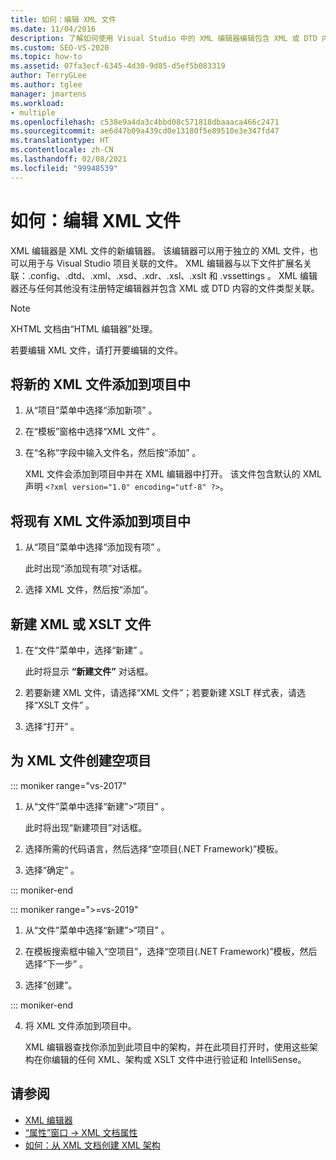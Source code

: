 ```yaml
---
title: 如何：编辑 XML 文件
ms.date: 11/04/2016
description: 了解如何使用 Visual Studio 中的 XML 编辑器编辑包含 XML 或 DTD 内容的文件。
ms.custom: SEO-VS-2020
ms.topic: how-to
ms.assetid: 07fa3ecf-6345-4d30-9d85-d5ef5b083319
author: TerryGLee
ms.author: tglee
manager: jmartens
ms.workload:
- multiple
ms.openlocfilehash: c538e9a4da3c4bbd08c571818dbaaaca466c2471
ms.sourcegitcommit: ae6d47b09a439cd0e13180f5e89510e3e347fd47
ms.translationtype: HT
ms.contentlocale: zh-CN
ms.lasthandoff: 02/08/2021
ms.locfileid: "99948539"
---
```

# <a name="how-to-edit-xml-files"></a>如何：编辑 XML 文件

XML 编辑器是 XML 文件的新编辑器。 该编辑器可以用于独立的 XML 文件，也可以用于与 Visual Studio 项目关联的文件。 XML 编辑器与以下文件扩展名关联：.config、.dtd、.xml、.xsd、.xdr、.xsl、.xslt 和 .vssettings       。 XML 编辑器还与任何其他没有注册特定编辑器并包含 XML 或 DTD 内容的文件类型关联。

> [!NOTE]
> XHTML 文档由“HTML 编辑器”处理。

若要编辑 XML 文件，请打开要编辑的文件。

## <a name="add-a-new-xml-file-to-a-project"></a>将新的 XML 文件添加到项目中

1. 从“项目”菜单中选择“添加新项” 。

2. 在“模板”窗格中选择“XML 文件” 。

3. 在“名称”字段中输入文件名，然后按“添加” 。

   XML 文件会添加到项目中并在 XML 编辑器中打开。 该文件包含默认的 XML 声明 `<?xml version="1.0" encoding="utf-8" ?>`。

## <a name="add-an-existing-xml-file-to-a-project"></a>将现有 XML 文件添加到项目中

1. 从“项目”菜单中选择“添加现有项” 。

   此时出现“添加现有项”对话框。

2. 选择 XML 文件，然后按“添加”。

## <a name="create-a-new-xml-or-xslt-file"></a>新建 XML 或 XSLT 文件

1. 在“文件”菜单中，选择“新建” 。

   此时将显示 **“新建文件”** 对话框。

2. 若要新建 XML 文件，请选择“XML 文件”；若要新建 XSLT 样式表，请选择“XSLT 文件” 。

3. 选择“打开”  。

## <a name="create-an-empty-project-for-xml-files"></a>为 XML 文件创建空项目

::: moniker range="vs-2017"

1. 从“文件”菜单中选择“新建”>“项目”  。

   此时将出现“新建项目”对话框。

2. 选择所需的代码语言，然后选择“空项目(.NET Framework)”模板。

3. 选择“确定” 。

::: moniker-end

::: moniker range=">=vs-2019"

1. 从“文件”菜单中选择“新建”>“项目”  。

2. 在模板搜索框中输入“空项目”，选择“空项目(.NET Framework)”模板，然后选择“下一步”  。

3. 选择“创建”。

::: moniker-end

4. 将 XML 文件添加到项目中。

   XML 编辑器查找你添加到此项目中的架构，并在此项目打开时，使用这些架构在你编辑的任何 XML、架构或 XSLT 文件中进行验证和 IntelliSense。

## <a name="see-also"></a>请参阅

- [XML 编辑器](../xml-tools/xml-editor.md)
- [“属性”窗口 -> XML 文档属性](../xml-tools/xml-document-properties-properties-window.md)
- [如何：从 XML 文档创建 XML 架构](../xml-tools/how-to-create-an-xml-schema-from-an-xml-document.md)
